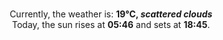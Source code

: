 <p  align="center"><br/>Currently, the weather is: <b> 19°C, <i>scattered clouds</i></b></br>Today, the sun rises at <b>05:46</b> and sets at <b>18:45</b>.</p>